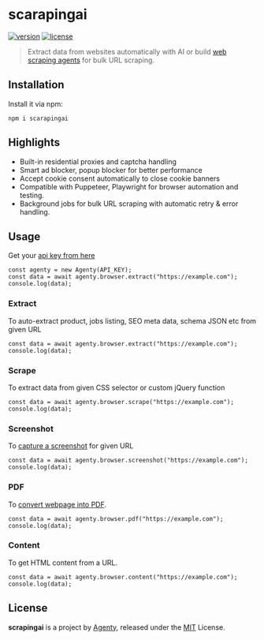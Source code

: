 # scarapingai

[![version](https://img.shields.io/npm/v/scarapingai.svg)](https://www.npmjs.com/package/scarapingai)
[![license](https://img.shields.io/npm/l/scarapingai.svg)](https://www.npmjs.com/package/scarapingai)

> Extract data from websites automatically with AI or build [web scraping agents](https://agenty.com/products/scraping-agent) for bulk URL scraping.

## Installation

Install it via npm:

```
npm i scarapingai
```

## Highlights
- Built-in residential proxies and captcha handling
- Smart ad blocker, popup blocker for better performance
- Accept cookie consent automatically to close cookie banners
- Compatible with Puppeteer, Playwright for browser automation and testing.
- Background jobs for bulk URL scraping with automatic retry & error handling.

## Usage
Get your [api key from here](https://cloud.agenty.com/settings/apikeys)

```
const agenty = new Agenty(API_KEY);
const data = await agenty.browser.extract("https://example.com");
console.log(data);
```

### Extract
To auto-extract product, jobs listing, SEO meta data, schema JSON etc from given URL

```
const data = await agenty.browser.extract("https://example.com");
console.log(data);
```

### Scrape
To extract data from given CSS selector or custom jQuery function

```
const data = await agenty.browser.scrape("https://example.com");
console.log(data);
```

### Screenshot
To [capture a screenshot](https://agenty.com/tools/webpage-to-screenshot) for given URL


```
const data = await agenty.browser.screenshot("https://example.com");
console.log(data);
```

### PDF
To [convert webpage into PDF](https://agenty.com/tools/webpage-to-pdf).


```
const data = await agenty.browser.pdf("https://example.com");
console.log(data);
```

### Content
To get HTML content from a URL.

```
const data = await agenty.browser.content("https://example.com");
console.log(data);
```


## License

**scrapingai** is a project by [Agenty](https://agenty.com), released under the [MIT](https://github.com/Agenty/scrapingai/blob/main/LICENSE) License.